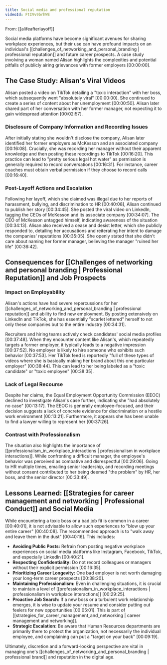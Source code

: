 ```yaml
---
title: Social media and professional reputation
videoId: FtIVv9brhWE
---
```


From: [[alifeafterlayoff]] <br/> 

Social media platforms have become significant avenues for sharing workplace experiences, but their use can have profound impacts on an individual's [[challenges_of_networking_and_personal_branding | professional reputation]] and future career prospects. A case study involving a woman named Alisan highlights the complexities and potential pitfalls of publicly airing grievances with former employers <a class="yt-timestamp" data-t="00:00:00">[00:00:00]</a>.

## The Case Study: Alisan's Viral Videos
Alisan posted a video on TikTok detailing a "toxic interaction" with her boss, which subsequently went "absolutely viral" <a class="yt-timestamp" data-t="00:00:00">[00:00:00]</a>. She continued to create a series of content about her unemployment <a class="yt-timestamp" data-t="00:00:50">[00:00:50]</a>. Alisan later shared part of her conversation with her former manager, not expecting it to gain widespread attention <a class="yt-timestamp" data-t="00:02:57">[00:02:57]</a>.

### Disclosure of Company Information and Recording Issues
After initially stating she wouldn't disclose the company, Alisan later identified her former employers as McKesson and an associated company <a class="yt-timestamp" data-t="00:16:08">[00:16:08]</a>. Crucially, she was recording her manager without their apparent knowledge and then posting these recordings to TikTok <a class="yt-timestamp" data-t="00:16:20">[00:16:20]</a>. This practice can lead to "pretty serious legal hot water" as permission is generally required to record conversations <a class="yt-timestamp" data-t="00:16:31">[00:16:31]</a>. For instance, career coaches must obtain verbal permission if they choose to record calls <a class="yt-timestamp" data-t="00:16:40">[00:16:40]</a>.

### Post-Layoff Actions and Escalation
Following her layoff, which she claimed was illegal due to her reports of harassment, bullying, and discrimination to HR <a class="yt-timestamp" data-t="00:40:08">[00:40:08]</a>, Alisan continued to publish her story <a class="yt-timestamp" data-t="00:34:45">[00:34:45]</a>. She posted the viral video on LinkedIn, tagging the CEOs of McKesson and its associate company <a class="yt-timestamp" data-t="00:34:07">[00:34:07]</a>. The CEO of McKesson untagged himself, indicating awareness of the situation <a class="yt-timestamp" data-t="00:34:13">[00:34:13]</a>. Alisan also received a cease and desist letter, which she publicly responded to, detailing her accusations and reiterating her intent to damage the companies' reputations <a class="yt-timestamp" data-t="00:35:05">[00:35:05]</a>. She openly stated that she didn't care about naming her former manager, believing the manager "ruined her life" <a class="yt-timestamp" data-t="00:36:42">[00:36:42]</a>.

## Consequences for [[Challenges of networking and personal branding | Professional Reputation]] and Job Prospects

### Impact on Employability
Alisan's actions have had severe repercussions for her [[challenges_of_networking_and_personal_branding | professional reputation]] and ability to find new employment. By posting extensively on LinkedIn and TikTok, she has essentially "scarlet lettered" herself to not only these companies but to the entire industry <a class="yt-timestamp" data-t="00:34:31">[00:34:31]</a>.

Recruiters and hiring teams actively check candidates' social media profiles <a class="yt-timestamp" data-t="00:37:48">[00:37:48]</a>. When they encounter content like Alisan's, which repeatedly targets a former employer, it typically leads to a negative impression <a class="yt-timestamp" data-t="00:37:52">[00:37:52]</a>. No employer is likely to hire someone who exhibits such behavior <a class="yt-timestamp" data-t="00:37:53">[00:37:53]</a>. Her TikTok feed is reportedly "full of these types of videos where she is basically making her brand about this one particular employer" <a class="yt-timestamp" data-t="00:38:44">[00:38:44]</a>. This can lead to her being labeled as a "toxic candidate" or "toxic employee" <a class="yt-timestamp" data-t="00:38:35">[00:38:35]</a>.

### Lack of Legal Recourse
Despite her claims, the Equal Employment Opportunity Commission (EEOC) declined to investigate Alisan's case further, indicating she "had absolutely no case" <a class="yt-timestamp" data-t="00:13:17">[00:13:17]</a>. The EEOC is generally employee-focused, and their decision suggests a lack of concrete evidence for discrimination or a hostile work environment <a class="yt-timestamp" data-t="00:13:21">[00:13:21]</a>. Furthermore, it appears she has been unable to find a lawyer willing to represent her <a class="yt-timestamp" data-t="00:37:26">[00:37:26]</a>.

### Contrast with Professionalism
The situation also highlights the importance of [[professionalism_in_workplace_interactions | professionalism in workplace interactions]]. While confronting a difficult manager, the employee's behavior was perceived as combative and disrespectful <a class="yt-timestamp" data-t="00:29:06">[00:29:06]</a>. Going to HR multiple times, emailing senior leadership, and recording meetings without consent contributed to her being deemed "the problem" by HR, her boss, and the senior director <a class="yt-timestamp" data-t="00:33:49">[00:33:49]</a>.

## Lessons Learned: [[Strategies for career management and networking | Professional Conduct]] and Social Media

While encountering a toxic boss or a bad job fit is common in a career <a class="yt-timestamp" data-t="00:40:01">[00:40:01]</a>, it is not advisable to allow such experiences to "blow up your entire career" <a class="yt-timestamp" data-t="00:40:08">[00:40:08]</a>. The recommended approach is to "walk away and leave them in the dust" <a class="yt-timestamp" data-t="00:40:16">[00:40:16]</a>. This includes:

*   **Avoiding Public Posts:** Refrain from posting negative workplace experiences on social media platforms like Instagram, Facebook, TikTok, and especially LinkedIn <a class="yt-timestamp" data-t="00:40:21">[00:40:21]</a>.
*   **Respecting Confidentiality:** Do not record colleagues or managers without their explicit permission <a class="yt-timestamp" data-t="00:16:35">[00:16:35]</a>.
*   **Prioritizing Career Longevity:** One bad employer is not worth damaging your long-term career prospects <a class="yt-timestamp" data-t="00:38:20">[00:38:20]</a>.
*   **Maintaining Professionalism:** Even in challenging situations, it is crucial to maintain a level of [[professionalism_in_workplace_interactions | professionalism in workplace interactions]] <a class="yt-timestamp" data-t="00:29:25">[00:29:25]</a>.
*   **Proactive Job Search:** If a new boss or a turbulent work relationship emerges, it is wise to update your resume and consider putting out feelers for new opportunities <a class="yt-timestamp" data-t="00:05:01">[00:05:01]</a>. This is part of [[strategies_for_career_management_and_networking | career management and networking]].
*   **Strategic Escalation:** Be aware that Human Resources departments are primarily there to protect the organization, not necessarily the individual employee, and complaining can put a "target on your back" <a class="yt-timestamp" data-t="00:09:19">[00:09:19]</a>.

Ultimately, discretion and a forward-looking perspective are vital in managing one's [[challenges_of_networking_and_personal_branding | professional brand]] and reputation in the digital age.